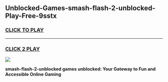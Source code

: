 
## Unblocked-Games-smash-flash-2-unblocked-Play-Free-9sstx
<h3>
<a href="https://premium76.site?title=smash-flash-2-unblocked&ref=21A">CLICK TO PLAY</a></h3>
<hr>

<h3>
<a href="https://premium76.site?title=smash-flash-2-unblocked&ref=21A">CLICK 2 PLAY</a>
  
</h3>

<a href="https://premium76.site?title=smash-flash-2-unblocked&ref=21A"><img src="https://clearcache.store/games.png"></a>


**smash-flash-2-unblocked games unblocked: Your Gateway to Fun and Accessible Online Gaming**
